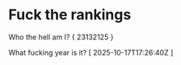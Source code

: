 # Fuck the rankings

Who the hell am I?
{ 23132125 }

What fucking year is it?
[ 2025-10-17T17:26:40Z ]
